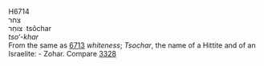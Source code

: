 <body>
  <p>H6714<br>  צחר  <br> צּוֹחַר  ‎  tsôchar  <br><i>tso‘-khar </i><br>From the same as <a href="h6713.htm">6713</a>  <i>whiteness</i>; <i>Tsochar</i>, the name of a Hittite and of an Israelite: - Zohar. Compare <a href="h3328.htm">3328</a> <br></p>
 </body>